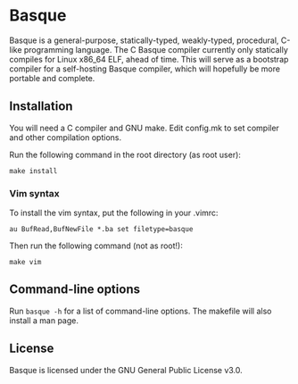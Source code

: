 # Basque
Basque is a general-purpose, statically-typed, weakly-typed, procedural, C-like programming language. The C Basque compiler currently only statically compiles for Linux x86\_64 ELF, ahead of time. This will serve as a bootstrap compiler for a self-hosting Basque compiler, which will hopefully be more portable and complete.

## Installation
You will need a C compiler and GNU make. Edit config.mk to set compiler and other compilation options.

Run the following command in the root directory (as root user):
```
make install
```
### Vim syntax
To install the vim syntax, put the following in your .vimrc:
```
au BufRead,BufNewFile *.ba set filetype=basque
```
Then run the following command (not as root!):
```
make vim
```

## Command-line options
Run `basque -h` for a list of command-line options. The makefile will also install a man page.

## License
Basque is licensed under the GNU General Public License v3.0.

